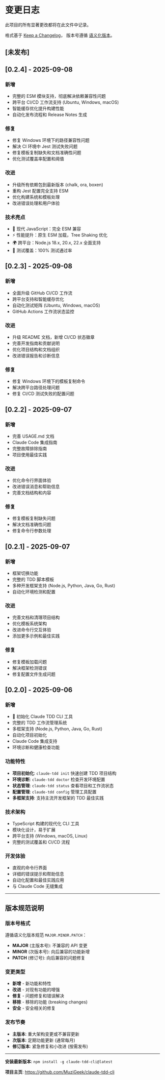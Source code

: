 # 变更日志

此项目的所有显著更改都将在此文件中记录。

格式基于 [Keep a Changelog](https://keepachangelog.com/zh-CN/1.0.0/)，
版本号遵循 [语义化版本](https://semver.org/lang/zh-CN/)。

## [未发布]

## [0.2.4] - 2025-09-08

### 新增
- 完整的 ESM 模块支持，彻底解决依赖兼容性问题
- 跨平台 CI/CD 工作流支持 (Ubuntu, Windows, macOS)
- 智能缓存优化提升构建性能
- 自动化发布流程和 Release Notes 生成

### 修复
- 修复 Windows 环境下的路径兼容性问题
- 解决 CI 环境中 Jest 测试失败问题
- 修复模板复制缺失和文档准确性问题
- 优化测试覆盖率配置和阈值

### 改进
- 升级所有依赖包到最新版本 (chalk, ora, boxen)
- 重构 Jest 配置完全支持 ESM
- 优化构建系统和模板处理
- 改进错误处理和用户体验

### 技术亮点
- 🚀 现代 JavaScript：完全 ESM 兼容
- ⚡ 性能提升：原生 ESM 加载，Tree Shaking 优化
- 🌍 跨平台：Node.js 18.x, 20.x, 22.x 全面支持
- 🧪 测试覆盖：100% 测试通过率

## [0.2.3] - 2025-09-08

### 新增
- 全面升级 GitHub CI/CD 工作流
- 跨平台支持和智能缓存优化
- 自动化测试矩阵 (Ubuntu, Windows, macOS)
- GitHub Actions 工作流状态监控

### 改进
- 升级 README 文档，新增 CI/CD 状态徽章
- 完善开发指南和贡献说明
- 优化项目结构和文档组织
- 改进错误报告和诊断信息

### 修复
- 修复 Windows 环境下的模板复制命令
- 解决跨平台路径处理问题
- 修复 CI/CD 测试失败的配置问题

## [0.2.2] - 2025-09-07

### 新增
- 完善 USAGE.md 文档
- Claude Code 集成指南
- 完整故障排除指南
- 项目使用最佳实践

### 改进
- 优化命令行界面体验
- 改进错误消息和帮助信息
- 完善文档结构和内容

### 修复
- 修复模板复制缺失问题
- 解决文档准确性问题
- 修复命令行参数处理

## [0.2.1] - 2025-09-07

### 新增
- 框架切换功能
- 完整的 TDD 脚本模板
- 多种开发框架支持 (Node.js, Python, Java, Go, Rust)
- 自动化环境检测和配置

### 改进
- 完善文档和清理项目结构
- 优化模板系统架构
- 改进命令行交互体验
- 添加更多示例和最佳实践

### 修复
- 修复模板加载问题
- 解决框架检测错误
- 修复配置文件生成问题

## [0.2.0] - 2025-09-06

### 新增
- 🎉 初始化 Claude TDD CLI 工具
- 完整的 TDD 工作流管理系统
- 多框架支持 (Node.js, Python, Java, Go, Rust)
- 自动化项目初始化
- Claude Code 集成支持
- 环境诊断和健康检查功能

### 功能特性
- **项目初始化**: `claude-tdd init` 快速创建 TDD 项目结构
- **环境诊断**: `claude-tdd doctor` 检查开发环境配置
- **状态管理**: `claude-tdd status` 查看项目和工作流状态
- **配置管理**: `claude-tdd config` 管理工具配置
- **多框架支持**: 支持主流开发框架的 TDD 最佳实践

### 技术架构
- TypeScript 构建的现代化 CLI 工具
- 模块化设计，易于扩展
- 跨平台支持 (Windows, macOS, Linux)
- 完整的测试覆盖和 CI/CD 流程

### 开发体验
- 直观的命令行界面
- 详细的错误提示和帮助信息
- 自动化配置和最佳实践应用
- 与 Claude Code 无缝集成

---

## 版本规范说明

### 版本号格式
遵循语义化版本规范 `MAJOR.MINOR.PATCH`：

- **MAJOR** (主版本号): 不兼容的 API 变更
- **MINOR** (次版本号): 向后兼容的功能新增
- **PATCH** (修订号): 向后兼容的问题修复

### 变更类型
- **新增** - 新功能和特性
- **改进** - 对现有功能的增强
- **修复** - 问题修复和错误解决
- **移除** - 移除的功能 (breaking changes)
- **安全** - 安全相关的修复

### 发布节奏
- **主版本**: 重大架构变更或不兼容更新
- **次版本**: 定期功能更新 (通常每月)
- **修订版本**: 紧急修复和小改进 (按需发布)

---

**安装最新版本**: `npm install -g claude-tdd-cli@latest`

**项目主页**: https://github.com/MuziGeek/claude-tdd-cli